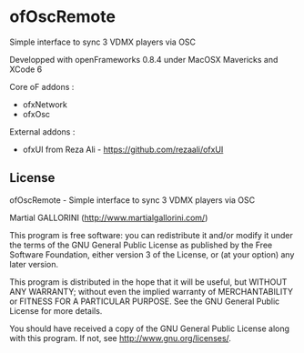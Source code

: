 ofOscRemote
===========

Simple interface to sync 3 VDMX players via OSC

Developped with openFrameworks 0.8.4 under MacOSX Mavericks and XCode 6

Core oF addons :
- ofxNetwork
- ofxOsc

External addons :
- ofxUI from Reza Ali - https://github.com/rezaali/ofxUI

License
-------

ofOscRemote - Simple interface to sync 3 VDMX players via OSC

Martial GALLORINI (http://www.martialgallorini.com/)

This program is free software: you can redistribute it and/or modify
it under the terms of the GNU General Public License as published by
the Free Software Foundation, either version 3 of the License, or
(at your option) any later version.

This program is distributed in the hope that it will be useful,
but WITHOUT ANY WARRANTY; without even the implied warranty of
MERCHANTABILITY or FITNESS FOR A PARTICULAR PURPOSE. See the
GNU General Public License for more details.

You should have received a copy of the GNU General Public License
along with this program.  If not, see <http://www.gnu.org/licenses/>.

